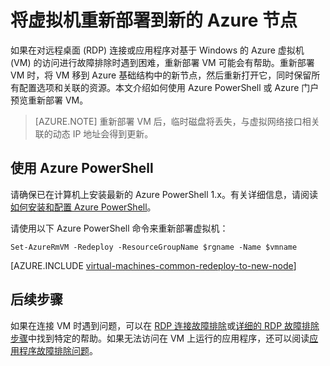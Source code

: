 <properties 
	pageTitle="重新部署 Windows 虚拟机 |Azure" 
	description="说明如何通过重新部署 Windows 虚拟机来缓解 RDP 连接问题。" 
	services="virtual-machines-windows" 
	documentationCenter="virtual-machines" 
	authors="iainfoulds" 
	manager="timlt"
	tags="azure-resource-manager,top-support-issue" 
/>
	

<tags 
	ms.service="virtual-machines-windows" 
	ms.devlang="na" 
	ms.topic="support-article" 
	ms.tgt_pltfrm="vm-windows"
	ms.workload="infrastructure" 
	ms.date="09/19/2016" 
	wacn.date="12/16/2016" 
	ms.author="iainfou" 
/>


# 将虚拟机重新部署到新的 Azure 节点

如果在对远程桌面 (RDP) 连接或应用程序对基于 Windows 的 Azure 虚拟机 (VM) 的访问进行故障排除时遇到困难，重新部署 VM 可能会有帮助。重新部署 VM 时，将 VM 移到 Azure 基础结构中的新节点，然后重新打开它，同时保留所有配置选项和关联的资源。本文介绍如何使用 Azure PowerShell 或 Azure 门户预览重新部署 VM。

> [AZURE.NOTE] 重新部署 VM 后，临时磁盘将丢失，与虚拟网络接口相关联的动态 IP 地址会得到更新。

## 使用 Azure PowerShell

请确保已在计算机上安装最新的 Azure PowerShell 1.x。有关详细信息，请阅读[如何安装和配置 Azure PowerShell](/documentation/articles/powershell-install-configure/)。

请使用以下 Azure PowerShell 命令来重新部署虚拟机：

	Set-AzureRmVM -Redeploy -ResourceGroupName $rgname -Name $vmname 


[AZURE.INCLUDE [virtual-machines-common-redeploy-to-new-node](../../includes/virtual-machines-common-redeploy-to-new-node.md)]


## 后续步骤
如果在连接 VM 时遇到问题，可以在 [RDP 连接故障排除](/documentation/articles/virtual-machines-windows-troubleshoot-rdp-connection/)或[详细的 RDP 故障排除步骤](/documentation/articles/virtual-machines-windows-detailed-troubleshoot-rdp/)中找到特定的帮助。如果无法访问在 VM 上运行的应用程序，还可以阅读[应用程序故障排除问题](/documentation/articles/virtual-machines-windows-troubleshoot-app-connection/)。

<!---HONumber=Mooncake_Quality_Review_1202_2016-->